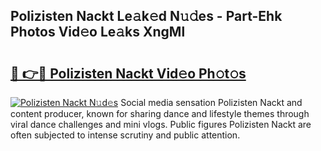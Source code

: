 ## Polizisten Nackt Le𝚊k𝚎d N𝚞𝚍es - Part-Ehk Photos Vid𝚎o Le𝚊ks XngMl

# <h2><a href="http://fbauea.evod.top/?m=Polizisten+Nackt">🔗 👉🔴 Polizisten Nackt Vid𝚎o Ph𝚘t𝚘s</a></h2>

[![Polizisten Nackt N𝚞d𝚎s](https://i.imgur.com/8V9OHl7.gif)](http://fbauea.evod.top/?m=Polizisten+Nackt)
Social media sensation Polizisten Nackt and content producer, known for sharing dance and lifestyle themes through viral dance challenges and mini vlogs. Public figures Polizisten Nackt are often subjected to intense scrutiny and public attention. 
